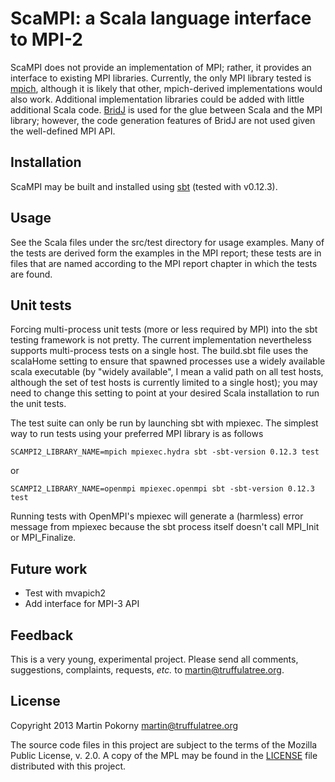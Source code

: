 ScaMPI: a Scala language interface to MPI-2
===========================================

ScaMPI does not provide an implementation of MPI; rather, it provides an interface to existing MPI libraries. Currently, the only MPI library tested is [mpich](http://www.mpich.org "mpich"), although it is likely that other, mpich-derived implementations would also work. Additional implementation libraries could be added with little additional Scala code. [BridJ](http://code.google.com/p/bridj "BridJ") is used for the glue between Scala and the MPI library; however, the code generation features of BridJ are not used given the well-defined MPI API.

Installation
------------

ScaMPI may be built and installed using [sbt](http://www.scala-sbt.org/ "sbt") (tested with v0.12.3).

Usage
-----

See the Scala files under the src/test directory for usage examples. Many of the tests are derived form the examples in the MPI report; these tests are in files that are named according to the MPI report chapter in which the tests are found.

Unit tests
----------

Forcing multi-process unit tests (more or less required by MPI) into the sbt testing framework is not pretty. The current implementation nevertheless supports multi-process tests on a single host. The build.sbt file uses the scalaHome setting to ensure that spawned processes use a widely available scala executable (by "widely available", I mean a valid path on all test hosts, although the set of test hosts is currently limited to a single host); you may need to change this setting to point at your desired Scala installation to run the unit tests.

The test suite can only be run by launching sbt with mpiexec. The simplest way to run tests using your preferred MPI library is as follows

```
SCAMPI2_LIBRARY_NAME=mpich mpiexec.hydra sbt -sbt-version 0.12.3 test
```

or

```
SCAMPI2_LIBRARY_NAME=openmpi mpiexec.openmpi sbt -sbt-version 0.12.3 test
```

Running tests with OpenMPI's mpiexec will generate a (harmless) error message from mpiexec because the sbt process itself doesn't call MPI_Init or MPI_Finalize.

Future work
-----------

+ Test with mvapich2
+ Add interface for MPI-3 API

Feedback
--------

This is a very young, experimental project. Please send all comments, suggestions, complaints, requests, *etc.* to <martin@truffulatree.org>.

License
-------

Copyright 2013 Martin Pokorny <martin@truffulatree.org>

The source code files in this project are subject to the terms of the Mozilla Public License, v. 2.0. A copy of the MPL may be found in the [LICENSE](LICENSE) file distributed with this project.
